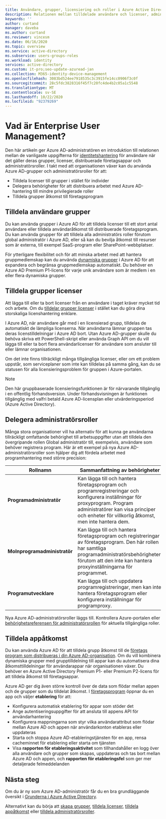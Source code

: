 ```yaml
---
title: Användare, grupper, licensiering och roller i Azure Active Directory
description: Relationen mellan tilldelade användare och licenser, administratörsroller, gruppmedlemskap i Azure Active Directory
keywords: ''
author: curtand
manager: daveba
ms.author: curtand
ms.reviewer: vincesm
ms.date: 06/16/2020
ms.topic: overview
ms.service: active-directory
ms.subservice: users-groups-roles
ms.workload: identity
services: active-directory
ms.custom: it-pro;seo-update-azuread-jan
ms.collection: M365-identity-device-management
ms.openlocfilehash: 3083bd524ee7918535c3c3915fe14cc0906f3c0f
ms.sourcegitcommit: 28c5fdc3828316f45f7c20fc4de4b2c05a1c5548
ms.translationtype: MT
ms.contentlocale: sv-SE
ms.lasthandoff: 10/22/2020
ms.locfileid: "92379269"
---
```

# <a name="what-is-enterprise-user-management"></a>Vad är Enterprise User Management?

Den här artikeln ger Azure AD-administratören en introduktion till relationen mellan de vanligaste uppgifterna för [identitetshantering](../fundamentals/active-directory-whatis.md?context=azure%2factive-directory%2fusers-groups-roles%2fcontext%2fugr-context) för användare när det gäller deras grupper, licenser, distribuerade företagsappar och administratörsroller. I takt med att organisationen växer kan du använda Azure AD-grupper och administratörsroller för att:

* Tilldela licenser till grupper i stället för individer
* Delegera behörigheter för att distribuera arbetet med Azure AD-hantering till mindre privilegierade roller
* Tilldela grupper åtkomst till företagsprogram

## <a name="assign-users-to-groups"></a>Tilldela användare grupper

Du kan använda grupper i Azure AD för att tilldela licenser till ett stort antal användare eller tilldela användaråtkomst till distribuerade företagsprogram. Du kan använda grupper för att tilldela alla administratörs roller förutom global administratör i Azure AD, eller så kan du bevilja åtkomst till resurser som är externa, till exempel SaaS-program eller SharePoint-webbplatser.

För ytterligare flexibilitet och för att minska arbetet med att hantera gruppmedlemskap kan du använda [dynamiska grupper](groups-create-rule.md) i Azure AD för att expandera och begränsa gruppmedlemskap automatiskt. Du behöver en Azure AD Premium P1-licens för varje unik användare som är medlem i en eller flera dynamiska grupper.

## <a name="assign-licenses-to-groups"></a>Tilldela grupper licenser

Att lägga till eller ta bort licenser från en användare i taget kräver mycket tid och arbete. Om du [tilldelar grupper licenser](../fundamentals/license-users-groups.md?context=azure%2factive-directory%2fusers-groups-roles%2fcontext%2fugr-context) i stället kan du göra dina storskaliga licenshantering enklare.

I Azure AD, när användare går med i en licensierad grupp, tilldelas de automatiskt de lämpliga licenserna. När användarna lämnar gruppen tas deras licenstilldelningar i Azure AD bort. Utan Azure AD-grupper skulle du behöva skriva ett PowerShell-skript eller använda Graph API om du vill lägga till eller ta bort flera användarlicenser för användare som ansluter till eller lämnar organisationen.

Om det inte finns tillräckligt många tillgängliga licenser, eller om ett problem uppstår, som serviceplaner som inte kan tilldelas på samma gång, kan du se statusen för alla licensieringsproblem för gruppen i Azure-portalen.

>[!NOTE]
>Den här gruppbaserade licensieringsfunktionen är för närvarande tillgänglig i en offentlig förhandsversion. Under förhandsvisningen är funktionen tillgänglig med valfri betald Azure AD-licensplan eller utvärderingsperiod (Azure Active Directory).

## <a name="delegate-administrator-roles"></a>Delegera administratörsroller

Många stora organisationer vill ha alternativ för att kunna ge användarna tillräckligt omfattande behörighet till arbetsuppgifter utan att tilldela den övergripande rollen Global administratör till, exempelvis, användare som behöver registrera program. Här är ett exempel på nya Azure AD-administratörsroller som hjälper dig att fördela arbetet med programhantering med större precision:

 Rollnamn | Sammanfattning av behörigheter
 --------- | -------------------
 **Programadministratör** | Kan lägga till och hantera företagsprogram och programregistreringar och konfigurera inställningar för proxyprogram. Program administratörer kan visa principer och enheter för villkorlig åtkomst, men inte hantera dem.
 **Molnprogramadministratör** | Kan lägga till och hantera företagsprogram och registreringar av företagsprogram. Den här rollen har samtliga programadministratörsbehörigheter, förutom att den inte kan hantera proxyinställningarna för programmet.
**Programutvecklare** | Kan lägga till och uppdatera programregistreringar, men kan inte hantera företagsprogram eller konfigurera inställningar för programproxy.

Nya Azure AD-administratörsroller läggs till. Kontrollera Azure-portalen eller [behörighetsreferensen för administratörsrollen](../roles/permissions-reference.md) för aktuella tillgängliga roller.

## <a name="assign-app-access"></a>Tilldela appåtkomst

Du kan använda Azure AD för att tilldela grupp åtkomst till de [företags program som distribueras i din Azure AD-organisation](../manage-apps/assign-user-or-group-access-portal.md?context=azure%2factive-directory%2fusers-groups-roles%2fcontext%2fugr-context). Om du vill kombinera dynamiska grupper med grupptilldelning till appar kan du automatisera dina åtkomsttilldelningar för användarappar när organisationen växer. Du behöver en Azure Active Directory Premium P1- eller Premium P2-licens för att tilldela åtkomst till företagsappar.

Azure AD ger dig även större kontroll över de data som flödar mellan appen och de grupper som du tilldelat åtkomst. I [företagsprogram](https://portal.azure.com/#blade/Microsoft_AAD_IAM/StartboardApplicationsMenuBlade/AllApps) öppnar du en app och väljer **etablering** för att:

* Konfigurera automatisk etablering för appar som stöder det
* Ange autentiseringsuppgifter för att ansluta till appens API för användarhantering
* Konfigurera mappningarna som styr vilka användarattribut som flödar mellan Azure AD och appen när användarkonton etableras eller uppdateras
* Starta och stoppa Azure AD-etableringstjänsten för en app, rensa cacheminnet för etablering eller starta om tjänsten
* Visa **rapporten för etableringsaktivitet** som tillhandahåller en logg över alla användare och grupper som skapas, uppdateras och tas bort mellan Azure AD och appen, och **rapporten för etableringsfel** som ger mer detaljerade felmeddelanden

## <a name="next-steps"></a>Nästa steg

Om du är ny som Azure AD-administratör får du en bra grundläggande översikt i [Grunderna i Azure Active Directory](../fundamentals/index.yml).

Alternativt kan du börja att [skapa grupper](../fundamentals/active-directory-groups-create-azure-portal.md?context=azure%2factive-directory%2fusers-groups-roles%2fcontext%2fugr-context), [tilldela licenser](../fundamentals/license-users-groups.md?context=azure%2factive-directory%2fusers-groups-roles%2fcontext%2fugr-context), [tilldela appåtkomst](../manage-apps/assign-user-or-group-access-portal.md?context=azure%2factive-directory%2fusers-groups-roles%2fcontext%2fugr-context) eller [tilldela administratörsroller](../roles/permissions-reference.md).